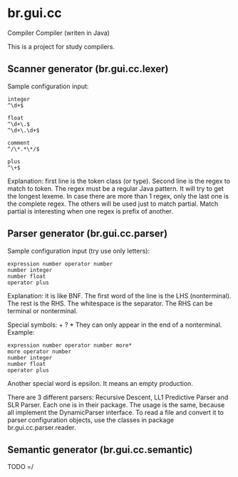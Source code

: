 br.gui.cc
=========

Compiler Compiler (writen in Java)

This is a project for study compilers.

Scanner generator (br.gui.cc.lexer)
-------------
Sample configuration input:

	integer
	^\d+$
	
	float
	^\d+\.$
	^\d+\.\d+$
	
	comment
	^/\*.*\*/$
	
	plus
	^\+$

Explanation: first line is the token class (or type). Second line is the regex to match to token.
The regex must be a regular Java pattern.
It will try to get the longest lexeme. In case there are more than 1 regex, only the last one is the complete regex.
The others will be used just to match partial. Match partial is interesting when one regex is prefix of another.

Parser generator (br.gui.cc.parser)
-------------
Sample configuration input (try use only letters):

	expression number operator number
	number integer
	number float
	operator plus

Explanation: it is like BNF. The first word of the line is the LHS (nonterminal). The rest is the RHS. The whitespace is the separator.
The RHS can be terminal or nonterminal.

Special symbols: + ? *
They can only appear in the end of a nonterminal.
Example:

	expression number operator number more*
	more operator number
	number integer
	number float
	operator plus

Another special word is epsilon. It means an empty production.

There are 3 different parsers: Recursive Descent, LL1 Predictive Parser and SLR Parser. Each one is in their package.
The usage is the same, because all implement the DynamicParser interface.
To read a file and convert it to parser configuration objects, use the classes in package br.gui.cc.parser.reader.

Semantic generator (br.gui.cc.semantic)
-------------
TODO =/
